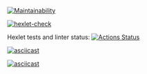 [![Maintainability](https://api.codeclimate.com/v1/badges/f1e38c710efc73353454/maintainability)](https://codeclimate.com/github/olya961/python-project-lvl1/maintainability)

[![hexlet-check](https://github.com/olya961/python-project-lvl1/actions/workflows/hexlet-check.yml/badge.svg)](https://github.com/olya961/python-project-lvl1/actions/workflows/hexlet-check.yml)


 Hexlet tests and linter status:
[![Actions Status](https://github.com/olya961/python-project-lvl1/workflows/hexlet-check/badge.svg)](https://github.com/olya961/python-project-lvl1/actions)

[![asciicast](https://asciinema.org/a/rGLP1jhuVjfayFebYSWWcsDAf)](https://asciinema.org/a/rGLP1jhuVjfayFebYSWWcsDAf)

[![asciicast](https://asciinema.org/a/xIvWZ4ko93Bl3R0JvRINr1MzJ)](https://asciinema.org/a/xIvWZ4ko93Bl3R0JvRINr1MzJ)
